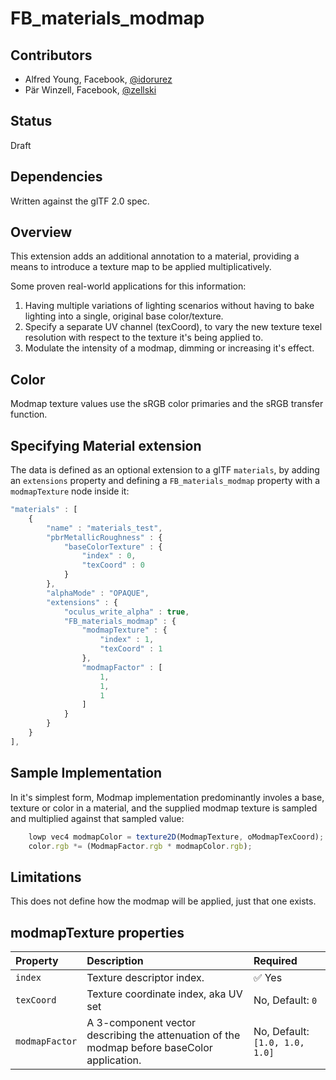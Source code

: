 # FB\_materials\_modmap

## Contributors

* Alfred Young, Facebook, [@idorurez](https://github.com/idorurez)
* Pär Winzell, Facebook, [@zellski](https://twitter.com/zellski)

## Status

Draft

## Dependencies

Written against the glTF 2.0 spec.

## Overview

This extension adds an additional annotation to a material, providing a means to introduce a texture map to be applied multiplicatively.

Some proven real-world applications for this information:
1. Having multiple variations of lighting scenarios without having to bake lighting into a single, original base color/texture.
2. Specify a separate UV channel (texCoord), to vary the new texture texel resolution with respect to the texture it's being applied to.
3. Modulate the intensity of a modmap, dimming or increasing it's effect.

## Color

Modmap texture values use the sRGB color primaries and the sRGB transfer function.

## Specifying Material extension

The data is defined as an optional extension to a glTF `materials`, by adding an `extensions` property and defining a `FB_materials_modmap` property with a `modmapTexture` node inside it:

```javascript
"materials" : [
	{
		"name" : "materials_test",
		"pbrMetallicRoughness" : {
			"baseColorTexture" : {
				"index" : 0,
				"texCoord" : 0
			}
		},
		"alphaMode" : "OPAQUE",
		"extensions" : {
			"oculus_write_alpha" : true,
			"FB_materials_modmap" : {
				"modmapTexture" : {
					"index" : 1,
					"texCoord" : 1
				},
				"modmapFactor" : [
					1,
					1,
					1
				]
			}
		}
	}
],
```

## Sample Implementation

In it's simplest form, Modmap implementation predominantly involes a base, texture or color in a material, and the supplied modmap texture is sampled and multiplied against that sampled value:

```javascript
    lowp vec4 modmapColor = texture2D(ModmapTexture, oModmapTexCoord);
    color.rgb *= (ModmapFactor.rgb * modmapColor.rgb);

```

## Limitations
This does not define how the modmap will be applied, just that one exists.

## modmapTexture properties
| Property | Description | Required |
|:-----------------------|:------------------------------------------| :--------------------------|
| `index` | Texture descriptor index. | :white_check_mark: Yes |
| `texCoord` | Texture coordinate index, aka UV set | No, Default: `0` |
| `modmapFactor` | A 3-component vector describing the attenuation of the modmap before baseColor application. | No, Default: `[1.0, 1.0, 1.0]` |


